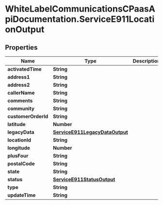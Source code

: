 # WhiteLabelCommunicationsCPaasApiDocumentation.ServiceE911LocationOutput

## Properties

Name | Type | Description | Notes
------------ | ------------- | ------------- | -------------
**activatedTime** | **String** |  | [optional] 
**address1** | **String** |  | [optional] 
**address2** | **String** |  | [optional] 
**callerName** | **String** |  | [optional] 
**comments** | **String** |  | [optional] 
**community** | **String** |  | [optional] 
**customerOrderId** | **String** |  | [optional] 
**latitude** | **Number** |  | [optional] 
**legacyData** | [**ServiceE911LegacyDataOutput**](ServiceE911LegacyDataOutput.md) |  | [optional] 
**locationId** | **String** |  | [optional] 
**longitude** | **Number** |  | [optional] 
**plusFour** | **String** |  | [optional] 
**postalCode** | **String** |  | [optional] 
**state** | **String** |  | [optional] 
**status** | [**ServiceE911StatusOutput**](ServiceE911StatusOutput.md) |  | [optional] 
**type** | **String** |  | [optional] 
**updateTime** | **String** |  | [optional] 


